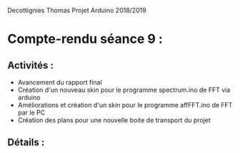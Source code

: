 Decottignies Thomas Projet Arduino 2018/2019
# Compte-rendu séance 9 :

## Activités : 
- Avancement du rapport final 
- Création d'un nouveau skin pour le programme spectrum.ino de FFT via arduino
- Améliorations et création d'un skin pour le programme affFFT.ino de FFT par le PC
- Création des plans pour une nouvelle boite de transport du projet

## Détails :



